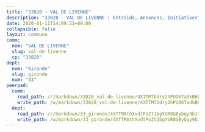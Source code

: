 ```yaml
---
title: "33820 - VAL DE LIVENNE"
description: "33820 - VAL DE LIVENNE | Entraide, Annonces, Initiatives"
date: 2020-01-11T14:09:21+09:00
collapsible: false
layout: commune
comm:
  nom: "VAL DE LIVENNE"
  slug: val-de-livenne
  cp: "33820"
dept:
  nom: "Gironde"
  slug: gironde
  num: "33"
peerpad:
  comm:
    read_path: /r/markdown/33820_val-de-livenne/4XTTM7bdry2hPUD6TadkB6hoDcx1wAMepBpaX3ztYfAXWJLUP
    write_path: /w/markdown/33820_val-de-livenne/4XTTM7bdry2hPUD6TadkB6hoDcx1wAMepBpaX3ztYfAXWJLUP-K3TgTtNhjZYBHU6cSqzBtSYtvkCN7B7B2zNFCnw2a8bznZz1JoM46RZkxCebPakpwMsPe5oXed3kcTJE5Bc4wuJXUvZqXL7JajaP64HKGHyu6yThK45jNwpz2Yt2WfXDFsxx4Eb9
  dept:
    read_path: /r/markdown/33_gironde/4XTTMAthXvdtPoZt1bgYUR8GBybqy9b1tLUaaKDw5iKj57LRt
    write_path: /w/markdown/33_gironde/4XTTMAthXvdtPoZt1bgYUR8GBybqy9b1tLUaaKDw5iKj57LRt-K3TgU8ogmN5s8hbKrZhkV9P1KQiFepNWXjoYRvdMTW1jt7eRXTmrjG677tN9mcUTsALjzYGgb8mvcrYPJn2Jd8cTiBmF9aZcbgdcQL1kzCPJnSf6X8tpEcGPdTr5qT6cQqEpt6oQ
---
```


